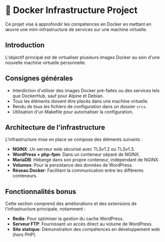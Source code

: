 # 🐋 Docker Infrastructure Project

Ce projet vise à approfondir les compétences en Docker en mettant en œuvre une mini-infrastructure de services sur une machine virtuelle.

## Introduction

L'objectif principal est de virtualiser plusieurs images Docker au sein d'une nouvelle machine virtuelle personnelle.

## Consignes générales

- Interdiction d'utiliser des images Docker pré-faites ou des services tels que DockerHub, sauf pour Alpine et Debian.
- Tous les éléments doivent être placés dans une machine virtuelle.
- Rendu de tous les fichiers de configuration dans un dossier `srcs`.
- Utilisation d'un Makefile pour automatiser la configuration.

## Architecture de l'infrastructure

L'infrastructure mise en place se compose des éléments suivants :

- **NGINX**: Un serveur web sécurisé avec TLSv1.2 ou TLSv1.3.
- **WordPress + php-fpm**: Dans un conteneur séparé de NGINX.
- **MariaDB**: Hébergé dans son propre conteneur, indépendant de NGINX.
- **Volumes**: Pour la persistance des données de WordPress.
- **Réseau Docker**: Facilitant la communication entre les différents conteneurs.

## Fonctionnalités bonus

Cette section comprend des améliorations et des extensions de l'infrastructure principale, notamment :

- **Redis**: Pour optimiser la gestion du cache WordPress.
- **Serveur FTP**: Fournissant un accès direct au volume de WordPress.
- **Site statique**: Démonstration des compétences en développement web (hors PHP).
